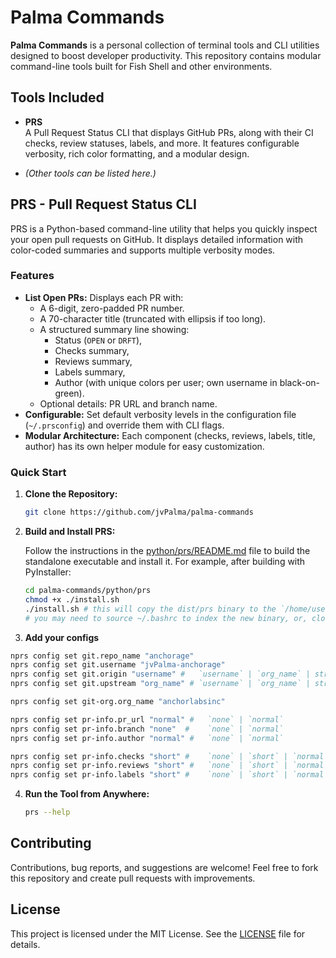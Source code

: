 # Palma Commands

**Palma Commands** is a personal collection of terminal tools and CLI utilities designed to boost developer productivity. This repository contains modular command-line tools built for Fish Shell and other environments.

## Tools Included

- **PRS**  
  A Pull Request Status CLI that displays GitHub PRs, along with their CI checks, review statuses, labels, and more. It features configurable verbosity, rich color formatting, and a modular design.

- *(Other tools can be listed here.)*

## PRS - Pull Request Status CLI

PRS is a Python-based command-line utility that helps you quickly inspect your open pull requests on GitHub. It displays detailed information with color-coded summaries and supports multiple verbosity modes.

### Features

- **List Open PRs:** Displays each PR with:
  - A 6-digit, zero-padded PR number.
  - A 70-character title (truncated with ellipsis if too long).
  - A structured summary line showing:
    - Status (`OPEN` or `DRFT`),
    - Checks summary,
    - Reviews summary,
    - Labels summary,
    - Author (with unique colors per user; own username in black-on-green).
  - Optional details: PR URL and branch name.
- **Configurable:** Set default verbosity levels in the configuration file (`~/.prsconfig`) and override them with CLI flags.
- **Modular Architecture:** Each component (checks, reviews, labels, title, author) has its own helper module for easy customization.

### Quick Start

1. **Clone the Repository:**

   ```bash
   git clone https://github.com/jvPalma/palma-commands
   ```

2. **Build and Install PRS:**

   Follow the instructions in the [python/prs/README.md](python/prs/README.md) file to build the standalone executable and install it. For example, after building with PyInstaller:

   ```bash
   cd palma-commands/python/prs
   chmod +x ./install.sh
   ./install.sh # this will copy the dist/prs binary to the `/home/user/bin` folder
   # you may need to source ~/.bashrc to index the new binary, or, close and open a new one
   ```

3. **Add your configs**

  ```bash
nprs config set git.repo_name "anchorage"
nprs config set git.username "jvPalma-anchorage"
nprs config set git.origin "username" #   `username` | `org_name` | string
nprs config set git.upstream "org_name" # `username` | `org_name` | string

nprs config set git-org.org_name "anchorlabsinc"

nprs config set pr-info.pr_url "normal" #   `none` | `normal`
nprs config set pr-info.branch "none"  #    `none` | `normal`
nprs config set pr-info.author "normal" #   `none` | `normal`

nprs config set pr-info.checks "short" #    `none` | `short` | `normal` | `long`
nprs config set pr-info.reviews "short" #   `none` | `short` | `normal` | `long`
nprs config set pr-info.labels "short" #    `none` | `short` | `normal` | `long`

  ```
   
4. **Run the Tool from Anywhere:**

   ```bash
   prs --help
   ```

## Contributing

Contributions, bug reports, and suggestions are welcome! Feel free to fork this repository and create pull requests with improvements.

## License

This project is licensed under the MIT License. See the [LICENSE](LICENSE) file for details.
